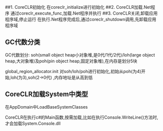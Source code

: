 ##1. CoreCLR初始化
	在coreclr_initialize进行初始化
##2. CoreCLR加载.Net程序
	通过coreclr_execute_func,加载.Net程序并执行
##3. CoreCLR关闭,卸载应用程序域,停止运行
	在执行.Net程序完成后,通过coreclr_shutdown调用,先卸载应用程序域

## GC代数分类
GC代数划分: soh(small object heap小对象堆,是0代/1代/2代)/loh(large object heap,大对象堆)及poh(pin object heap,固定对象堆),在内存是划分5块

global_region_allocator.init 对soh/loh/poh进行初始化,初始从poh(为4)开始,loh(为3),soh(2->0代) ,内存地址是从高到低


## CoreCLR加载System中类型
在AppDomain中LoadBaseSystemClasses


CoreCLR在执行c#的Main函数,按需加载,比如在执行Console.WriteLine()方法时,才会加载System.Console.dll